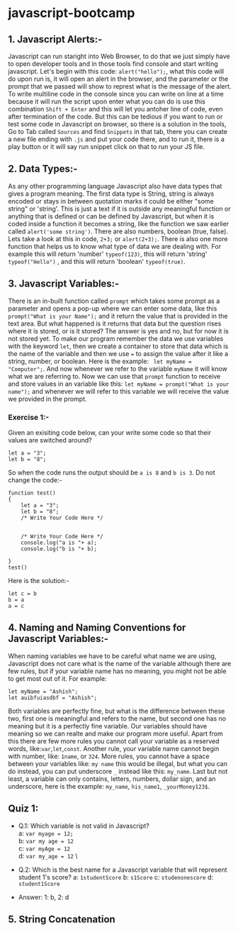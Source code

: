 # javascript-bootcamp

## 1. Javascript Alerts:-
Javascript can run staright into Web Browser, to do that we just simply have to open developer tools and in those tools find console and start writing javascript. Let's begin with this code: `alert("hello");`, what this code will do upon run is, it will open an alert in the browser, and the parameter or the prompt that we passed will show to represt what is the message of the alert. To write multiline code in the console since you can write on line at a time because it will run the script upon enter what you can do is use this combination `Shift + Enter` and this will let you antoher line of code, even after termination of the code. But this can be tedious if you want to run or test some code in Javascript on browser, so there is a solution in the tools, Go to Tab called `Sources` and find `Snippets` in that tab, there you can create a new file ending with `.js` and put your code there, and to run it, there is a play button or it will say run snippet click on that to run your JS file.

## 2. Data Types:-
As any other programming language Javascript also have data types that gives a program meaning. The first data type is String, string is always encoded or stays in between quotation marks it could be either "some string" or 'string'. This is just a text if it is outside any meaningful function or anything that is defined or can be defined by Javascript, but when it is coded inside a function it becomes a string, like the function we saw earlier called `alert('some string')`. There are also numbers, boolean (true, false). Lets take a look at this in code, `2+3;` or `alert(2+3);`. There is also one more function that helps us to know what type of data we are dealing with. For example this will return 'number' `typeof(123)`, this will return 'string' `typeof("Hello")` , and this will return 'boolean' `typeof(true)`.

## 3. Javascript Variables:-
There is an in-built function called `prompt` which takes some prompt as a parameter and opens a pop-up where we can enter some data, like this `prompt("What is your Name");` and it return the value that is provided in the text area. But what happened is it returns that data but the question rises where it is stored, or is it stored? The answer is yes and no, but for now it is not stored yet. To make our program remember the data we use variables with the keyword `let`, then we create a container to store that data which is the name of the variable and then we use `=` to assign the value after it like a string, number, or boolean. Here is the example: ` let myName = "Computer";`. And now whenever we refer to the variable `myName` it will know what we are referring to. Now we can use that `prompt` function to receive and store values in an variable like this: `let myName = prompt("What is your name");` and whenever we will refer to this variable we will receive the value we provided in the prompt.

### Exercise 1:-
Given an exisiting code below, can your write some code so that their values are switched around?
```
let a = "3";
let b = "8";
```
So when the code runs the output should be `a is 8` and `b is 3`. Do not change the code:-
```
function test()
{
    let a = "3";
    let b = "8";
    /* Write Your Code Here */


    /* Write Your Code Here */
    console.log("a is "+ a);
    console.log("b is "+ b);

}
test()
```
Here is the solution:-
```
let c = b
b = a
a = c
```

## 4. Naming and Naming Conventions for Javascript Variables:-
When naming variables we have to be careful what name we are using, Javascript does not care what is the name of the variable although there are few rules, but if your variable name has no meaning, you might not be able to get most out of it. For example:
```
let myName = "Ashish";
let auibfuiasdbf = "Ashish";
```
Both variables are perfectly fine, but what is the difference between these two, first one is meaningful and refers to the name, but second one has no meaning but it is a perfectly fine variable. Our variables should have meaning so we can realte and make our program more useful.
Apart from this there are few more rules you cannot call your variable as a reserved words, like:`var`,`let`,`const`. Another rule, your variable name cannot begin with number, like: `1name`, or `324`. More rules, you cannot have a space between your variables like: `my name` this would be illegal, but what you can do instead, you can put underscore `_` instead like this: `my_name`. Last but not least, a variable can only contains, letters, numbers, dollar sign, and an underscore, here is the example: `my_name`, `his_name1`, `_yourMoney123$`.

## Quiz 1:
* Q.1: Which variable is not valid in Javascript? \
a: `var myage = 12;` \
b: `var my age = 12` \
c: `var myAge = 12` \
d: `var my_age = 12` \

* Q.2: Which is the best name for a Javascript variable that will represent student 1's score?
a: `1studentScore`
b: `s1Score`
c: `studenonescore`
d: `student1Score`

* Answer: 1: b, 2: d


## 5. String Concatenation